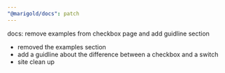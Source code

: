 ```yaml
---
"@marigold/docs": patch
---
```


docs: remove examples from checkbox page and add guidline section

- removed the examples section
- add a guidline about the difference between a checkbox and a switch
- site clean up
